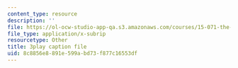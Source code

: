 ```yaml
---
content_type: resource
description: ''
file: https://ol-ocw-studio-app-qa.s3.amazonaws.com/courses/15-071-the-analytics-edge-spring-2017/8c8856e8891e599abd73f877c16553df_98cyATFdwIk.vtt
file_type: application/x-subrip
resourcetype: Other
title: 3play caption file
uid: 8c8856e8-891e-599a-bd73-f877c16553df
---
```

